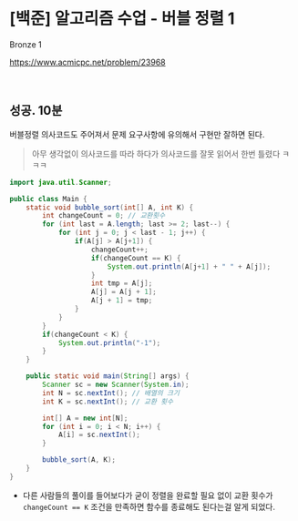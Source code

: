 # [백준] 알고리즘 수업 - 버블 정렬 1

Bronze 1

https://www.acmicpc.net/problem/23968

<br>

## 성공. 10분

버블정렬 의사코드도 주어져서 문제 요구사항에 유의해서 구현만 잘하면 된다.

> 아무 생각없이 의사코드를 따라 하다가 의사코드를 잘못 읽어서 한번 틀렸다 ㅋㅋㅋ

```java
import java.util.Scanner;

public class Main {
    static void bubble_sort(int[] A, int K) {
        int changeCount = 0; // 교환횟수
        for (int last = A.length; last >= 2; last--) {
            for (int j = 0; j < last - 1; j++) {
                if(A[j] > A[j+1]) {
                    changeCount++;
                    if(changeCount == K) {
                        System.out.println(A[j+1] + " " + A[j]);
                    }
                    int tmp = A[j];
                    A[j] = A[j + 1];
                    A[j + 1] = tmp;
                }
            }
        }
        if(changeCount < K) {
            System.out.println("-1");
        }
    }

    public static void main(String[] args) {
        Scanner sc = new Scanner(System.in);
        int N = sc.nextInt(); // 배열의 크기
        int K = sc.nextInt(); // 교환 횟수

        int[] A = new int[N];
        for (int i = 0; i < N; i++) {
            A[i] = sc.nextInt();
        }

        bubble_sort(A, K);
    }
}
```

* 다른 사람들의 풀이를 들어보다가 굳이 정렬을 완료할 필요 없이 교환 횟수가 `changeCount == K` 조건을 만족하면 함수를 종료해도 된다는걸 알게 되었다.
